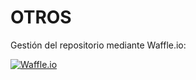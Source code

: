 # OTROS
Gestión del repositorio mediante Waffle.io:

[![Waffle.io](https://badge.waffle.io/hamfree/OTROS.svg?columns=all)](https://waffle.io/hamfree/OTROS)

